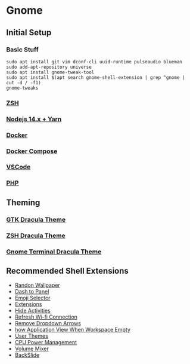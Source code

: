 # Gnome

## Initial Setup

### Basic Stuff

```text
sudo apt install git vim dconf-cli uuid-runtime pulseaudio blueman 
sudo add-apt-repository universe
sudo apt install gnome-tweak-tool
sudo apt install $(apt search gnome-shell-extension | grep ^gnome | cut -d / -f1)
gnome-tweaks
```

### [ZSH](../zsh.md#install-zsh)

### [Nodejs 14.x + Yarn](../../nodejs.md#install-nodejs-14-x-yarn)

### [Docker](../../docker/#install-docker-community-edition-docker-ce)

### [Docker Compose](../../docker/docker-compose.md#install-docker-compose)

### [VSCode](../../vscode.md#install-vscode)

### [PHP](../../php/#install-php-7-4-ubuntu-below-20-04)

## Theming

### [GTK Dracula Theme](gtk.md#dracula-gtk-theme)

### [ZSH Dracula Theme](../zsh.md#dracula-theme)

### [Gnome Terminal Dracula Theme](terminal.md#gnome-terminal-dracula-theme)

## Recommended Shell Extensions

* [Randon Wallpaper](https://extensions.gnome.org/extension/1040/random-wallpaper/)
* [Dash to Panel](https://extensions.gnome.org/extension/1160/dash-to-panel/)
* [Emoji Selector](https://extensions.gnome.org/extension/1162/emoji-selector/)
* [Extensions](https://extensions.gnome.org/extension/1036/extensions/)
* [Hide Activities](https://extensions.gnome.org/extension/744/hide-activities-button/)
* [Refresh Wi-fi Connection](https://extensions.gnome.org/extension/905/refresh-wifi-connections/)
* [Remove Dropdown Arrows](https://extensions.gnome.org/extension/800/remove-dropdown-arrows/)
* [how Application View When Workspace Empty](https://extensions.gnome.org/extension/2036/show-application-view-when-workspace-empty/)
* [User Themes](https://extensions.gnome.org/extension/19/user-themes/)
* [CPU Power Management](https://extensions.gnome.org/extension/945/cpu-power-manager/)
* [Volume Mixer](https://extensions.gnome.org/extension/858/volume-mixer/)
* [BackSlide](https://extensions.gnome.org/extension/543/backslide/)

